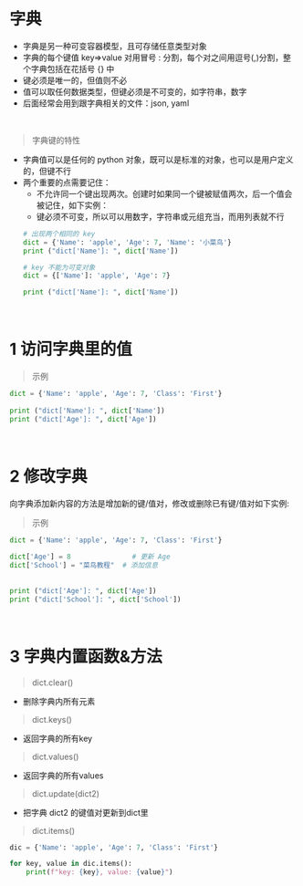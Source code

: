 &emsp;
# 字典
- 字典是另一种可变容器模型，且可存储任意类型对象
- 字典的每个键值 key=>value 对用冒号 : 分割，每个对之间用逗号(,)分割，整个字典包括在花括号 {} 中 
- 键必须是唯一的，但值则不必
- 值可以取任何数据类型，但键必须是不可变的，如字符串，数字
- 后面经常会用到跟字典相关的文件：json, yaml

&emsp;
>字典键的特性
- 字典值可以是任何的 python 对象，既可以是标准的对象，也可以是用户定义的，但键不行
- 两个重要的点需要记住：
    - 不允许同一个键出现两次。创建时如果同一个键被赋值两次，后一个值会被记住，如下实例：
    - 键必须不可变，所以可以用数字，字符串或元组充当，而用列表就不行
    ```python
    # 出现两个相同的 key
    dict = {'Name': 'apple', 'Age': 7, 'Name': '小菜鸟'}
    print ("dict['Name']: ", dict['Name'])

    # key 不能为可变对象
    dict = {['Name']: 'apple', 'Age': 7}
    
    print ("dict['Name']: ", dict['Name'])
    ```


&emsp;
# 1 访问字典里的值

>示例
```python
dict = {'Name': 'apple', 'Age': 7, 'Class': 'First'}
 
print ("dict['Name']: ", dict['Name'])
print ("dict['Age']: ", dict['Age'])
```


&emsp;
# 2 修改字典
向字典添加新内容的方法是增加新的键/值对，修改或删除已有键/值对如下实例:

>示例
```python
dict = {'Name': 'apple', 'Age': 7, 'Class': 'First'}
 
dict['Age'] = 8               # 更新 Age
dict['School'] = "菜鸟教程"  # 添加信息
 
 
print ("dict['Age']: ", dict['Age'])
print ("dict['School']: ", dict['School'])
```


&emsp;
# 3 字典内置函数&方法

>dict.clear()
- 删除字典内所有元素

>dict.keys()
- 返回字典的所有key

>dict.values()
- 返回字典的所有values

>dict.update(dict2)
- 把字典 dict2 的键值对更新到dict里

>dict.items()
```py
dic = {'Name': 'apple', 'Age': 7, 'Class': 'First'}

for key, value in dic.items():
    print(f"key: {key}, value: {value}")
```


